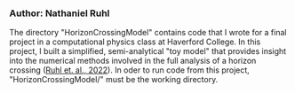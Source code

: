 ### Author: Nathaniel Ruhl

The directory "HorizonCrossingModel" contains code that I wrote for a final project in a computational physics class at Haverford College. In this project, I built a simplified, semi-analytical "toy model" that provides insight into the numerical methods involved in the full analysis of a horizon crossing ([Ruhl et. al., 2022](https://drive.google.com/file/d/1CyGdmpl5s5cof4TH3svCVJ63uJd-CwQ6/view?usp=sharing)).
In oder to run code from this project, "HorizonCrossingModel/" must be the working directory.
